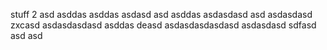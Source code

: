 stuff
 2
asd
asddas
asddas
asdasd
asd
asddas
asdasdasd
asd
asdasdasd
zxcasd
asdasdasdasd
asddas
deasd
asdasdasdasdasd
asdasdasd
sdfasd
asd
asd

